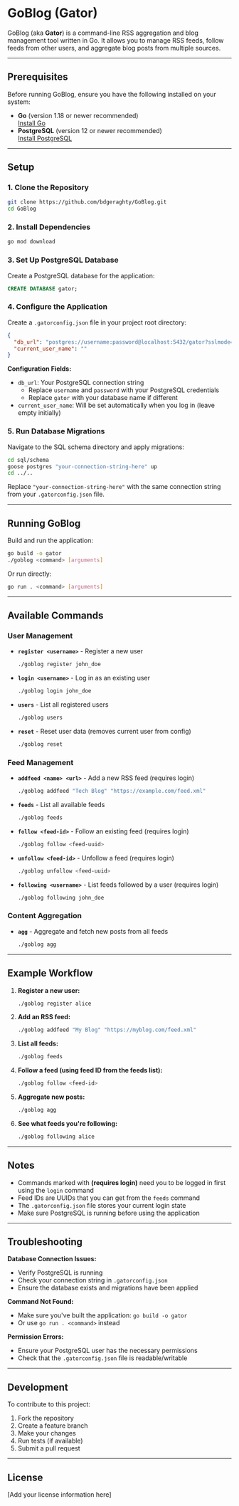 # GoBlog (Gator)

GoBlog (aka **Gator**) is a command-line RSS aggregation and blog management tool written in Go. It allows you to manage RSS feeds, follow feeds from other users, and aggregate blog posts from multiple sources.

---

## Prerequisites

Before running GoBlog, ensure you have the following installed on your system:

- **Go** (version 1.18 or newer recommended)  
  [Install Go](https://golang.org/doc/install)
- **PostgreSQL** (version 12 or newer recommended)  
  [Install PostgreSQL](https://www.postgresql.org/download/)

---

## Setup

### 1. Clone the Repository

```sh
git clone https://github.com/bdgeraghty/GoBlog.git
cd GoBlog
```

### 2. Install Dependencies

```sh
go mod download
```

### 3. Set Up PostgreSQL Database

Create a PostgreSQL database for the application:

```sql
CREATE DATABASE gator;
```

### 4. Configure the Application

Create a `.gatorconfig.json` file in your project root directory:

```json
{
  "db_url": "postgres://username:password@localhost:5432/gator?sslmode=disable",
  "current_user_name": ""
}
```

**Configuration Fields:**
- `db_url`: Your PostgreSQL connection string
  - Replace `username` and `password` with your PostgreSQL credentials
  - Replace `gator` with your database name if different
- `current_user_name`: Will be set automatically when you log in (leave empty initially)

### 5. Run Database Migrations

Navigate to the SQL schema directory and apply migrations:

```sh
cd sql/schema
goose postgres "your-connection-string-here" up
cd ../..
```

Replace `"your-connection-string-here"` with the same connection string from your `.gatorconfig.json` file.

---

## Running GoBlog

Build and run the application:

```sh
go build -o gator
./goblog <command> [arguments]
```

Or run directly:

```sh
go run . <command> [arguments]
```

---

## Available Commands

### User Management

- **`register <username>`** - Register a new user
  ```sh
  ./goblog register john_doe
  ```

- **`login <username>`** - Log in as an existing user
  ```sh
  ./goblog login john_doe
  ```

- **`users`** - List all registered users
  ```sh
  ./goblog users
  ```

- **`reset`** - Reset user data (removes current user from config)
  ```sh
  ./goblog reset
  ```

### Feed Management

- **`addfeed <name> <url>`** - Add a new RSS feed (requires login)
  ```sh
  ./goblog addfeed "Tech Blog" "https://example.com/feed.xml"
  ```

- **`feeds`** - List all available feeds
  ```sh
  ./goblog feeds
  ```

- **`follow <feed-id>`** - Follow an existing feed (requires login)
  ```sh
  ./goblog follow <feed-uuid>
  ```

- **`unfollow <feed-id>`** - Unfollow a feed (requires login)
  ```sh
  ./goblog unfollow <feed-uuid>
  ```

- **`following <username>`** - List feeds followed by a user (requires login)
  ```sh
  ./goblog following john_doe
  ```

### Content Aggregation

- **`agg`** - Aggregate and fetch new posts from all feeds
  ```sh
  ./goblog agg
  ```

---

## Example Workflow

1. **Register a new user:**
   ```sh
   ./goblog register alice
   ```

2. **Add an RSS feed:**
   ```sh
   ./goblog addfeed "My Blog" "https://myblog.com/feed.xml"
   ```

3. **List all feeds:**
   ```sh
   ./goblog feeds
   ```

4. **Follow a feed (using feed ID from the feeds list):**
   ```sh
   ./goblog follow <feed-id>
   ```

5. **Aggregate new posts:**
   ```sh
   ./goblog agg
   ```

6. **See what feeds you're following:**
   ```sh
   ./goblog following alice
   ```

---

## Notes

- Commands marked with **(requires login)** need you to be logged in first using the `login` command
- Feed IDs are UUIDs that you can get from the `feeds` command
- The `.gatorconfig.json` file stores your current login state
- Make sure PostgreSQL is running before using the application

---

## Troubleshooting

**Database Connection Issues:**
- Verify PostgreSQL is running
- Check your connection string in `.gatorconfig.json`
- Ensure the database exists and migrations have been applied

**Command Not Found:**
- Make sure you've built the application: `go build -o gator`
- Or use `go run . <command>` instead

**Permission Errors:**
- Ensure your PostgreSQL user has the necessary permissions
- Check that the `.gatorconfig.json` file is readable/writable

---

## Development

To contribute to this project:

1. Fork the repository
2. Create a feature branch
3. Make your changes
4. Run tests (if available)
5. Submit a pull request

---

## License

[Add your license information here]